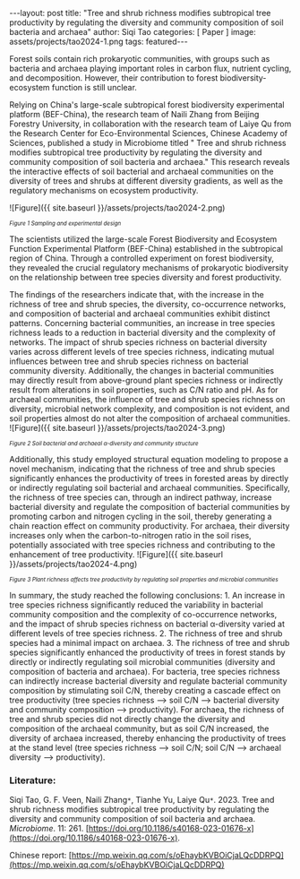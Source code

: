 ﻿---layout: post
title:  "Tree and shrub richness modifies subtropical tree productivity by regulating the diversity and community composition of soil bacteria and archaea"
author: Siqi Tao
categories: [ Paper ]
image: assets/projects/tao2024-1.png
tags: featured---

Forest soils contain rich prokaryotic communities, with groups such as bacteria and archaea playing important roles in carbon flux, nutrient cycling, and decomposition. However, their contribution to forest biodiversity-ecosystem function is still unclear.

Relying on China's large-scale subtropical forest biodiversity experimental platform (BEF-China), the research team of Naili Zhang from Beijing Forestry University, in collaboration with the research team of Laiye Qu from the Research Center for Eco-Environmental Sciences, Chinese Academy of Sciences, published a study in Microbiome titled " Tree and shrub richness modifies subtropical tree productivity by regulating the diversity and community composition of soil bacteria and archaea." This research reveals the interactive effects of soil bacterial and archaeal communities on the diversity of trees and shrubs at different diversity gradients, as well as the regulatory mechanisms on ecosystem productivity.

![Figure]({{ site.baseurl }}/assets/projects/tao2024-2.png)
<p style='text-align: justify;' ><span style="font-style: italic; font-size:70%">Figure 1 Sampling and experimental design
</span></p>
The scientists utilized the large-scale Forest Biodiversity and Ecosystem Function Experimental Platform (BEF-China) established in the subtropical region of China. Through a controlled experiment on forest biodiversity, they revealed the crucial regulatory mechanisms of prokaryotic biodiversity on the relationship between tree species diversity and forest productivity.

The findings of the researchers indicate that, with the increase in the richness of tree and shrub species, the diversity, co-occurrence networks, and composition of bacterial and archaeal communities exhibit distinct patterns. Concerning bacterial communities, an increase in tree species richness leads to a reduction in bacterial diversity and the complexity of networks. The impact of shrub species richness on bacterial diversity varies across different levels of tree species richness, indicating mutual influences between tree and shrub species richness on bacterial community diversity. Additionally, the changes in bacterial communities may directly result from above-ground plant species richness or indirectly result from alterations in soil properties, such as C/N ratio and pH. As for archaeal communities, the influence of tree and shrub species richness on diversity, microbial network complexity, and composition is not evident, and soil properties almost do not alter the composition of archaeal communities.
![Figure]({{ site.baseurl }}/assets/projects/tao2024-3.png)
<p style='text-align: justify;' ><span style="font-style: italic; font-size:70%">Figure 2 Soil bacterial and archaeal α-diversity and community structure
</span></p>
Additionally, this study employed structural equation modeling to propose a novel mechanism, indicating that the richness of tree and shrub species significantly enhances the productivity of trees in forested areas by directly or indirectly regulating soil bacterial and archaeal communities. Specifically, the richness of tree species can, through an indirect pathway, increase bacterial diversity and regulate the composition of bacterial communities by promoting carbon and nitrogen cycling in the soil, thereby generating a chain reaction effect on community productivity. For archaea, their diversity increases only when the carbon-to-nitrogen ratio in the soil rises, potentially associated with tree species richness and contributing to the enhancement of tree productivity. 
![Figure]({{ site.baseurl }}/assets/projects/tao2024-4.png)
<p style='text-align: justify;' ><span style="font-style: italic; font-size:70%">Figure 3 Plant richness affects tree productivity by regulating soil properties and microbial communities
</span></p>
In summary, the study reached the following conclusions:
1. An increase in tree species richness significantly reduced the variability in bacterial community composition and the complexity of co-occurrence networks, and the impact of shrub species richness on bacterial α-diversity varied at different levels of tree species richness.
2. The richness of tree and shrub species had a minimal impact on archaea.
3. The richness of tree and shrub species significantly enhanced the productivity of trees in forest stands by directly or indirectly regulating soil microbial communities (diversity and composition of bacteria and archaea). For bacteria, tree species richness can indirectly increase bacterial diversity and regulate bacterial community composition by stimulating soil C/N, thereby creating a cascade effect on tree productivity (tree species richness --> soil C/N --> bacterial diversity and community composition --> productivity). For archaea, the richness of tree and shrub species did not directly change the diversity and composition of the archaeal community, but as soil C/N increased, the diversity of archaea increased, thereby enhancing the productivity of trees at the stand level (tree species richness --> soil C/N; soil C/N --> archaeal diversity --> productivity).

### Literature:
Siqi Tao, G. F. Veen, Naili Zhang<code>&ast;</code>, Tianhe Yu, Laiye Qu<code>&ast;</code>. 2023. Tree and shrub richness modifies subtropical tree productivity by regulating the diversity and community composition of soil bacteria and archaea. *Microbiome*. 11: 261. [https://doi.org/10.1186/s40168-023-01676-x](https://doi.org/10.1186/s40168-023-01676-x). 

Chinese report: [https://mp.weixin.qq.com/s/oEhaybKVBOiCjaLQcDDRPQ](https://mp.weixin.qq.com/s/oEhaybKVBOiCjaLQcDDRPQ)
